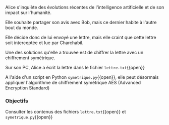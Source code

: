 Alice s'inquiète des évolutions récentes de l'intelligence artificielle et de son impact sur l'humanité.

Elle souhaite partager son avis avec Bob, mais ce dernier habite à l'autre bout du monde.

Elle décide donc de lui envoyé une lettre, mais elle craint que cette lettre soit interceptée et lue par Charchabil.

Une des solutions qu'elle a trouvée est de chiffrer la lettre avec un chiffrement symétrique.

Sur son PC, Alice a écrit la lettre dans le fichier `lettre.txt`{{open}}

A l'aide d'un script en Python `symetrique.py`{{open}}, elle peut désormais appliquer l'algorithme de chiffrement symétrique AES (Advanced Encryption Standard)

### Objectifs

Consulter les contenus des fichiers `lettre.txt`{{open}} et `symetrique.py`{{open}}